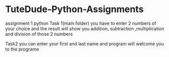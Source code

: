 # TuteDude-Python-Assignments
assignment 1 python
Task 1(main folder)
you have to enter 2 numbers of your choice and the result will show you addition, subtraction ,multiplication and division of those 2 numbers

Task2 
you can enter your first and last name and program will welcome you to the programe
